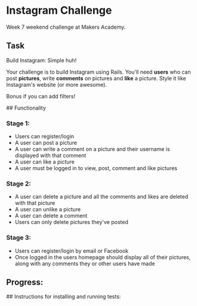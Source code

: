 Instagram Challenge
===================

Week 7 weekend challenge at Makers Academy.

## Task

Build Instagram: Simple huh!

Your challenge is to build Instagram using Rails. You'll need **users** who can post **pictures**, write **comments** on pictures and **like** a picture. Style it like Instagram's website (or more awesome).

Bonus if you can add filters!

## Functionality

### Stage 1:

* Users can register/login
* A user can post a picture
* A user can write a comment on a picture and their username is displayed with that comment
* A user can like a picture
* A user must be logged in to view, post, comment and like pictures

### Stage 2:

* A user can delete a picture and all the comments and likes are deleted with that picture
* A user can unlike a picture
* A user can delete a comment
* Users can only delete pictures they've posted

### Stage 3:

* Users can register/login by email or Facebook
* Once logged in the users homepage should display all of their pictures, along with any comments they or other users have made

## Progress:


## Instructions for installing and running tests:
